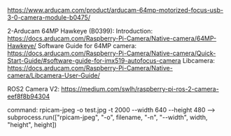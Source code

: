 https://www.arducam.com/product/arducam-64mp-motorized-focus-usb-3-0-camera-module-b0475/

2-Arducam 64MP Hawkeye (B0399):
Introduction: https://docs.arducam.com/Raspberry-Pi-Camera/Native-camera/64MP-Hawkeye/
Software Guide for 64MP camera: https://docs.arducam.com/Raspberry-Pi-Camera/Native-camera/Quick-Start-Guide/#software-guide-for-imx519-autofocus-camera
Libcamera: https://docs.arducam.com/Raspberry-Pi-Camera/Native-camera/Libcamera-User-Guide/

ROS2 Camera V2:
https://medium.com/swlh/raspberry-pi-ros-2-camera-eef8f8b94304

command: rpicam-jpeg -o test.jpg -t 2000 --width 640 --height 480   -->   subprocess.run(["rpicam-jpeg", "-o", filename, "-n", "--width", width, "height", height])
